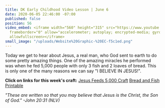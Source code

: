 ```yaml
---
title: DK Early Childhood Video Lesson | June 6
date: 2020-06-05 22:46:00 -07:00
published: false
position: 56
video_embed: <iframe width="560" height="315" src="https://www.youtube.com/embed/vyE3Db4bIsI"
  frameborder="0" allow="accelerometer; autoplay; encrypted-media; gyroscope; picture-in-picture"
  allowfullscreen></iframe>
small_image: "/uploads/Website%20Graphic-%20EC-f5c1ed.png"
---
```


Today we get to hear about Jesus, a real man, who God sent to earth to do some pretty amazing things. One of the amazing miracles he performed was when he fed 5,000 people with only 3 fish and 2 loaves of bread. This is only one of the many reasons we can say "I BELIEVE IN JESUS!".

**Click on links for this week's craft:**
[Jesus Feeds 5,000 Craft](https://drive.google.com/file/d/1EjbraqEy2Ovq0YMWgucPjEdBbw1v-Xd0/view?usp=sharing)
[Bread and Fish Printable](https://drive.google.com/file/d/17vnZrlkr2CJdPnJvE7_bHSrOa1Fn19OA/view?usp=sharing)

*"These are written so that you may believe that Jesus is the Christ, the Son of God." -John 20:31 (NLV)*